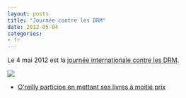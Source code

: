 ```yaml
---
layout: posts
title: "Journée contre les DRM"
date: 2012-05-04
categories:
- fr
---
```


Le 4 mai 2012 est la [journée internationale contre les DRM](http://www.defectivebydesign.org/dayagainstdrm).

[<img src="http://media.april.org/icones/drm/banniere_journee_drm.png" />](http://www.april.org/drm)

* [O'reilly participe en mettant ses livres à moitié prix](http://shop.oreilly.com/category/deals/day-against-drm.do)
